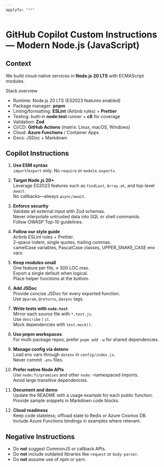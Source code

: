 ```yaml
---
applyTo: "**"
---
```


# GitHub Copilot Custom Instructions — Modern Node.js (JavaScript)

## Context
We build cloud-native services in **Node.js 20 LTS** with ECMAScript modules.

Stack overview
- Runtime: Node.js 20 LTS (ES2023 features enabled)  
- Package manager: **pnpm**  
- Linting/formatting: **ESLint** (Airbnb rules) + **Prettier**  
- Testing: built-in **node:test** runner + **c8** for coverage  
- Validation: **Zod**  
- CI/CD: **GitHub Actions** (matrix: Linux, macOS, Windows)  
- Cloud: **Azure Functions** / Container Apps  
- Docs: JSDoc + Markdown  

## Copilot Instructions

1. **Use ESM syntax**  
   `import`/`export` only. No `require` or `module.exports`.

2. **Target Node.js 20+**  
   Leverage ES2023 features such as `findLast`, `Array.at`, and top-level `await`.  
   No callbacks—always `async/await`.

3. **Enforce security**  
   Validate all external input with Zod schemas.  
   Never interpolate untrusted data into SQL or shell commands.  
   Follow OWASP Top-10 guidelines.

4. **Follow our style guide**  
   Airbnb ESLint rules + Prettier.  
   2-space indent, single quotes, trailing commas.  
   camelCase variables, PascalCase classes, UPPER_SNAKE_CASE env vars.

5. **Keep modules small**  
   One feature per file, ≈ 300 LOC max.  
   Export a single default when logical.  
   Place helper functions at the bottom.

6. **Add JSDoc**  
   Provide concise JSDoc for every exported function.  
   Use `@param`, `@returns`, `@async` tags.

7. **Write tests with `node:test`**  
   Mirror each source file with `*.test.js`.  
   Use `describe` / `it`.  
   Mock dependencies with `test.mock()`.

8. **Use pnpm workspaces**  
   For multi-package repos, prefer `pnpm add -w` for shared dependencies.

9. **Manage config via dotenv**  
   Load env vars through `dotenv` in `config/index.js`.  
   Never commit `.env` files.

10. **Prefer native Node APIs**  
    Use `node:fs/promises` and other `node:`-namespaced imports.  
    Avoid large transitive dependencies.

11. **Document and demo**  
    Update the README with a usage example for each public function.  
    Provide sample snippets in Markdown code blocks.

12. **Cloud readiness**  
    Keep code stateless; offload state to Redis or Azure Cosmos DB.  
    Include Azure Functions bindings in examples where relevant.

## Negative Instructions
- Do **not** suggest CommonJS or callback APIs.  
- Do **not** include outdated libraries like `request` or `body-parser`.  
- Do **not** assume use of npm or yarn.  